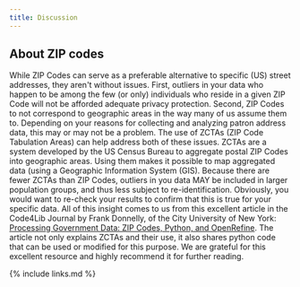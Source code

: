 ```yaml
---
title: Discussion
---
```

## About ZIP codes

While ZIP Codes can serve as a preferable alternative to specific (US) street addresses, they aren't without issues. First, outliers in your data who happen to be among the few (or only) individuals who reside in a given ZIP Code will not be afforded adequate privacy protection. Second, ZIP Codes to not correspond to geographic areas in the way many of us assume them to. Depending on your reasons for collecting and analyzing patron address data, this may or may not be a problem. The use of ZCTAs (ZIP Code Tabulation Areas) can help address both of these issues. ZCTAs are a system developed by the US Census Bureau to aggregate postal ZIP Codes into geographic areas. Using them makes it possible to map aggregated data (using a Geographic Information System (GIS). Because there are fewer ZCTAs than ZIP Codes, outliers in you data MAY be included in larger population groups, and thus less subject to re-identification. Obviously, you would want to re-check your results to confirm that this is true for your specific data. All of this insight comes to us from this excellent article in the Code4Lib Journal by Frank Donnelly, of the City University of New York: [Processing Government Data: ZIP Codes, Python, and OpenRefine](https://journal.code4lib.org/articles/9652). The article not only explains ZCTAs and their use, it also shares python code that can be used or modified for this purpose. We are grateful for this excellent resource and highly recommend it for further reading.

{% include links.md %}
